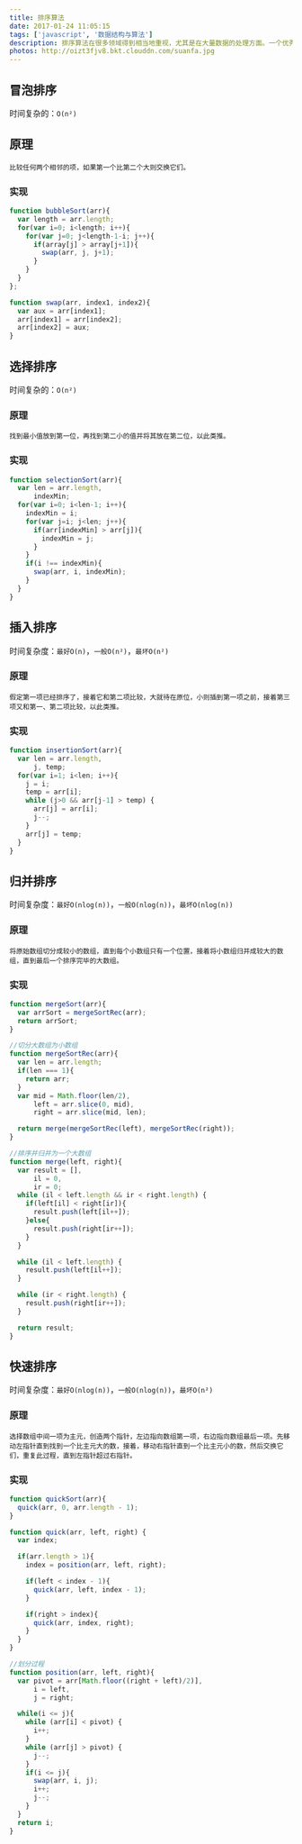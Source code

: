 ```yaml
---
title: 排序算法
date: 2017-01-24 11:05:15
tags: ['javascript', '数据结构与算法']
description: 排序算法在很多领域得到相当地重视，尤其是在大量数据的处理方面。一个优秀的算法可以节省大量的资源。在各个领域中考虑到数据的各种限制和规范，要得到一个符合实际的优秀算法，得经过大量的推理和分析。
photos: http://oizt3fjv8.bkt.clouddn.com/suanfa.jpg
---
```


## 冒泡排序
时间复杂的：`O(n²)`
## 原理
`比较任何两个相邻的项，如果第一个比第二个大则交换它们。`

### 实现
```javascript
function bubbleSort(arr){
  var length = arr.length;
  for(var i=0; i<length; i++){
    for(var j=0; j<length-1-i; j++){
      if(array[j] > array[j+1]){
        swap(arr, j, j+1);
      }
    }
  }
};

function swap(arr, index1, index2){
  var aux = arr[index1];
  arr[index1] = arr[index2];
  arr[index2] = aux;
}
```

## 选择排序
时间复杂的：`O(n²)`
### 原理
`找到最小值放到第一位，再找到第二小的值并将其放在第二位，以此类推。`
### 实现
```javascript
function selectionSort(arr){
  var len = arr.length,
      indexMin;
  for(var i=0; i<len-1; i++){
    indexMin = i;
    for(var j=i; j<len; j++){
      if(arr[indexMin] > arr[j]){
        indexMin = j;
      }
    }
    if(i !== indexMin){
      swap(arr, i, indexMin);
    }
  }
}
```

## 插入排序
时间复杂度：`最好O(n)`，`一般O(n²)`，`最坏O(n²)`
### 原理
`假定第一项已经排序了，接着它和第二项比较，大就待在原位，小则插到第一项之前，接着第三项又和第一、第二项比较，以此类推。`
### 实现
```javascript
function insertionSort(arr){
  var len = arr.length,
      j, temp;
  for(var i=1; i<len; i++){
    j = i;
    temp = arr[i];
    while (j>0 && arr[j-1] > temp) {
      arr[j] = arr[i];
      j--;
    }
    arr[j] = temp;
  }
}
```

## 归并排序
时间复杂度：`最好O(nlog(n))`，`一般O(nlog(n))`，`最坏O(nlog(n))`
### 原理
`将原始数组切分成较小的数组，直到每个小数组只有一个位置，接着将小数组归并成较大的数组，直到最后一个排序完毕的大数组。`
### 实现
```javascript
function mergeSort(arr){
  var arrSort = mergeSortRec(arr);
  return arrSort;
}

//切分大数组为小数组
function mergeSortRec(arr){
  var len = arr.length;
  if(len === 1){
    return arr;
  }
  var mid = Math.floor(len/2),
      left = arr.slice(0, mid),
      right = arr.slice(mid, len);

  return merge(mergeSortRec(left), mergeSortRec(right));
}

//排序并归并为一个大数组
function merge(left, right){
  var result = [],
      il = 0,
      ir = 0;
  while (il < left.length && ir < right.length) {
    if(left[il] < right[ir]){
      result.push(left[il++]);
    }else{
      result.push(right[ir++]);
    }
  }

  while (il < left.length) {
    result.push(left[il++]);
  }

  while (ir < right.length) {
    result.push(right[ir++]);
  }

  return result;
}
```
## 快速排序
时间复杂度：`最好O(nlog(n))`，`一般O(nlog(n))`，`最坏O(n²)`
### 原理
`选择数组中间一项为主元，创造两个指针，左边指向数组第一项，右边指向数组最后一项。先移动左指针直到找到一个比主元大的数，接着，移动右指针直到一个比主元小的数，然后交换它们，重复此过程，直到左指针超过右指针。                                                                                                                                                                                                                                                                                                                                                                                                                                                                                                                                                                                                                                                                                                                                                                                                                                                                                                                                                                                                                                                                                                                                                                                                                                                                                                                                                                                                                                                                                                                                                                                                                                                                                                                                                                                                                                                                                                                                                                                                                                                                                                                                                                                                                                                                                                                                                                                                                                                                                                                                                                                                                                                                                                                                                                                                                                                                                                                                                                                                                                                                                                                                                                                                                                                                                                                                                                                                                                                                                                                                                                                                                                                                                                                                                                                                                                                                                                                                                                                                                                                                                                                                                                                                                                                                                                                                                                                                                                                                                                                                                                                                                                                                                                                                                                                                                                                                                                                                                                                                                                                                                                                                                                                                                                                                                                                                                                                                                                                                                                                                                                                                                                                                                                                                                                                                                                                                                                                                                                                                                                                                                                                                                                                                                                                                                                                                                                                                                                                                                                                                                                                                                                                                                                                                                                                                                                                                                                                                                                                                                                                                                                                                                                                                                                                                                                                                                                                                                                                                                                                                                                                                                                                                                                                                                                                                                                                                                                                                                                                                                                                                        `
### 实现
```javascript
function quickSort(arr){
  quick(arr, 0, arr.length - 1);
}

function quick(arr, left, right) {
  var index;

  if(arr.length > 1){
    index = position(arr, left, right);

    if(left < index - 1){
      quick(arr, left, index - 1);
    }

    if(right > index){
      quick(arr, index, right);
    }
  }
}

//划分过程
function position(arr, left, right){
  var pivot = arr[Math.floor((right + left)/2)],
      i = left,
      j = right;

  while(i <= j){
    while (arr[i] < pivot) {
      i++;
    }
    while (arr[j] > pivot) {
      j--;
    }
    if(i <= j){
      swap(arr, i, j);
      i++;
      j--;
    }
  }
  return i;
}


```
